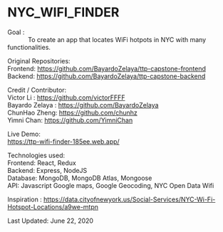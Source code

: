 # NYC_WIFI_FINDER
Goal : \
         &emsp;&emsp;&emsp; To create an app that locates WiFi hotpots in NYC with many functionalities.



Original Repositories:\
                      Frontend: https://github.com/BayardoZelaya/ttp-capstone-frontend \
                      Backend:  https://github.com/BayardoZelaya/ttp-capstone-backend




Credit / Contributor: \
                      Victor Li : https://github.com/victorFFFF \
                      Bayardo Zelaya : https://github.com/BayardoZelaya \
                      ChunHao Zheng: https://github.com/chunhz \
                      Yimni Chan: https://github.com/YimniChan 
                      
                      
                      
Live Demo: \
                     https://ttp-wifi-finder-185ee.web.app/



            
                      
Technologies used: \
                     Frontend:  React, Redux \
                     Backend:   Express, NodeJS \
                     Database:  MongoDB, MongoDB Atlas, Mongoose \
                     API:       Javascript Google maps, Google Geocoding, NYC Open Data Wifi
                     
                     
                    
                    
Inspiration : https://data.cityofnewyork.us/Social-Services/NYC-Wi-Fi-Hotspot-Locations/a9we-mtpn
                    
                   
Last Updated:        June 22, 2020                 
                      
                      
                      
